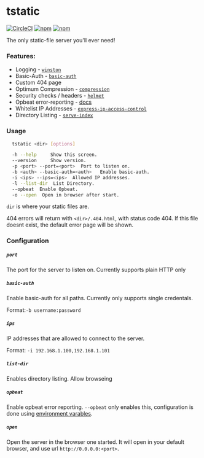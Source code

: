 # tstatic

[![CircleCI](https://img.shields.io/circleci/project/github/RealOrangeOne/tstatic.svg?style=flat-square)](https://circleci.com/gh/RealOrangeOne/tstatic/)
[![npm](https://img.shields.io/npm/dm/tstatic.svg?style=flat-square)](https://www.npmjs.com/package/tstatic)
[![npm](https://img.shields.io/npm/v/tstatic.svg?style=flat-square)](https://www.npmjs.com/package/tstatic)

The only static-file server you'll ever need!

### Features:
- Logging - [`winston`](https://www.npmjs.com/package/winston)
- Basic-Auth - [`basic-auth`](https://www.npmjs.com/package/basic-auth)
- Custom 404 page
- Optimum Compression - [`compression`](https://www.npmjs.com/package/compression)
- Security checks / headers - [`helmet`](https://www.npmjs.com/package/helmet)
- Opbeat error-reporting - [docs](https://opbeat.com/docs/articles/get-started-with-express/)
- Whitelist IP Addresses - [`express-ip-access-control`](https://www.npmjs.com/package/express-ip-access-control)
- Directory Listing - [`serve-index`](https://www.npmjs.com/package/serve-index)

### Usage
```bash
  tstatic <dir> [options]

  -h --help     Show this screen.
  --version     Show version.
  -p <port> --port=<port>  Port to listen on.
  -b <auth> --basic-auth=<auth>   Enable basic-auth.
  -i <ips> --ips=<ips>  Allowed IP addresses.
  -l --list-dir  List Directory.
  --opbeat  Enable Opbeat.
  -o --open  Open in browser after start.
```
`dir` is where your static files are.

404 errors will return with `<dir>/.404.html`, with status code 404. If this file doesnt exist, the default error page will be shown.


### Configuration

##### `port`
The port for the server to listen on. Currently supports plain HTTP only

##### `basic-auth`
Enable basic-auth for all paths. Currently only supports single credentals.  

Format:`-b username:password`

##### `ips`
IP addresses that are allowed to connect to the server.

Format: `-i 192.168.1.100,192.168.1.101`

##### `list-dir`
Enables directory listing. Allow browseing

##### `opbeat`
Enable opbeat error reporting. `--opbeat` only enables this, configuration is done using [environment varables](https://opbeat.com/docs/articles/get-started-with-express/#appId).

##### `open`
Open the server in the browser one started. It will open in your default browser, and use url `http://0.0.0.0:<port>`.
